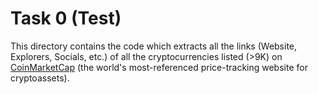 # Task 0 (Test)

This directory contains the code which extracts all the links (Website, Explorers, Socials, etc.) of all the 
cryptocurrencies listed (>9K) on [CoinMarketCap](https://coinmarketcap.com) (the world's most-referenced price-tracking 
website for cryptoassets).
